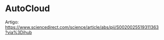 # AutoCloud
Artigo: https://www.sciencedirect.com/science/article/abs/pii/S0020025519311363?via%3Dihub